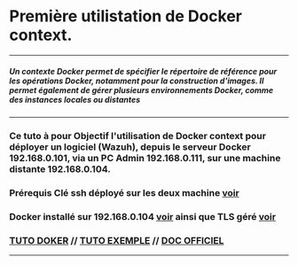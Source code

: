 # Première utilistation de Docker context.

---

##### Un contexte Docker permet de spécifier le répertoire de référence pour les opérations Docker, notamment pour la construction d'images. Il permet également de gérer plusieurs environnements Docker, comme des instances locales ou distantes

---

### Ce tuto à pour Objectif l'utilisation de Docker context pour déployer un logiciel (Wazuh), depuis le serveur Docker 192.168.0.101, via un PC Admin 192.168.0.111, sur une machine distante 192.168.0.104.
### Prérequis Clé ssh déployé sur les deux machine [voir](https://github.com/NALSED/TUTO/tree/main/PERSO/SSH)
### Docker installé sur 192.168.0.104 [voir](https://github.com/NALSED/TUTO/blob/main/PERSO/DOCKERS/Install.md) ainsi que TLS géré [voir](https://github.com/NALSED/TUTO/blob/main/PERSO/DOCKERS/Liens_Lx-Win.md#3%EF%B8%8F%E2%83%A3-avec-tls-)
### [TUTO DOKER](https://www.docker.com/blog/how-to-deploy-on-remote-docker-hosts-with-docker-compose/) // [TUTO EXEMPLE](https://labex.io/tutorials/docker-how-to-use-docker-context-use-command-to-switch-contexts-555137)  // [DOC  OFFICIEL](https://docs.docker.com/engine/manage-resources/contexts/)

---

